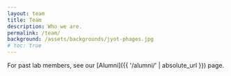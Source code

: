 ```yaml
---
layout: team
title: Team
description: Who we are.
permalink: /team/
background: /assets/backgrounds/jyot-phages.jpg
# toc: true
---
```


For past lab members, see our [Alumni]({{ '/alumni/' | absolute_url }}) page.
<!-- If you are interested in joining our lab, [reach out]({{ '/join/' | absolute_url }})!  -->

